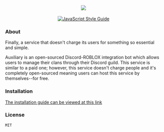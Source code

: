 <h1 align="center">
  <img src="https://cdn.discordapp.com/attachments/546316131686940694/750923359499452486/RankPro_Logo.png">
  <br>
</h1>

<p align="center">
    <a href="https://standardjs.com"><img src="https://img.shields.io/badge/code_style-standard-blue.svg?style=flat-square" alt="JavaScript Style Guide"/></a>
</p>

### About
Finally, a service that doesn't charge its users for something so essential and simple.

Auxiliary is an open-sourced Discord-ROBLOX integration bot which allows users to manage their clans through their Discord guild.
This service is similar to a paid one; however, this service doesn't charge people and it's completely open-sourced meaning
users can host this service by themselves--for free.

### Installation
[The installation guide can be viewed at this link](https://github.com/nishi7409/Auxiliary/wiki)


### License
```sh
MIT
```
